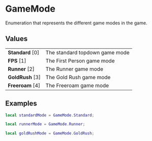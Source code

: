 # GameMode

Enumeration that represents the different game modes in the game.

## Values
| | |
| -------- | ------- |
| <b>Standard</b> [0]  | The standard topdown game mode |
| <b>FPS</b> [1]  | The First Person game mode |
| <b>Runner</b> [2]  | The Runner game mode |
| <b>GoldRush</b> [3]  | The Gold Rush game mode |
| <b>Freeroam</b> [4]  | The Freeroam game mode |

## Examples
```lua
local standardMode = GameMode.Standard;

local runnerMode = GameMode.Runner;

local goldRushMode = GameMode.GoldRush;
```